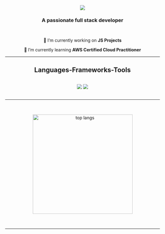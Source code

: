 

<h1 align="center">
    <img src="https://readme-typing-svg.herokuapp.com/?font=Righteous&size=35&center=true&vCenter=true&width=500&height=70&duration=4000&lines=Hi+There!+👋;+I'm+Yusuf!;" />
</h1>

<h3 align="center">A passionate full stack developer </h3>

<br/>

<div align="center">
 
 🔭 I’m currently working on **JS Projects**
 
 🌱 I’m currently learning **AWS Certified Cloud Practitioner**
 
</div>
<hr/>
<h2 align="center"> Languages-Frameworks-Tools </h2>
<br/>
<div align="center">
    <img src="https://skillicons.dev/icons?i=react,html,css,spring boot,vscode,github,tailwind" />
    <img src="https://skillicons.dev/icons?i=nodejs,javascript,java,mysql" /><br>
</div>

<br/>
<hr/>

<br>
<div align=center>
  <br/>
  <img width=325 align="center" src="https://github-readme-stats.vercel.app/api/top-langs/?username=Purifoy&layout=compact&theme=react&border_radius=10" alt="top langs" />
</div>
<br/><br/>
<hr/>
